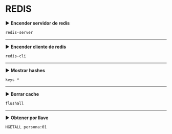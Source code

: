 # REDIS

▶️ **Encender servidor de redis**
```shell script
redis-server
```

----

▶️ **Encender cliente de redis** 
```shell script
redis-cli
```

----

▶️ **Mostrar hashes** 
```shell script
keys *
```

----

▶️ **Borrar cache** 
```shell script
flushall
```

----

▶️ **Obtener por llave** 
```shell script
HGETALL persona:01
```
